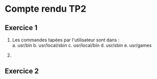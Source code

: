 # Compte rendu TP2

## Exercice 1

1. Les commandes tapées par l'utilisateur sont dans :  
  a. usr/bin
  b. usr/local/sbin
  c. usr/local/bin
  d. usr/sbin
  e. usr/games
  
 2.
 
 
 
 
 ## Exercice 2
 
 
